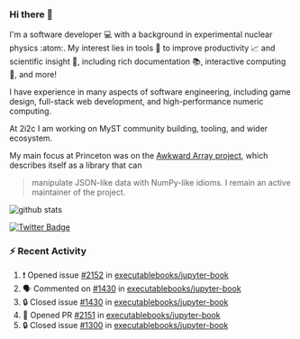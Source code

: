 ### Hi there 👋 

I'm a software developer 💻 with a background in experimental nuclear physics :atom:. My interest lies in tools :wrench: to improve productivity :chart_with_upwards_trend: and scientific insight :telescope:, including rich documentation 📚, interactive computing 🧮, and more! 

I have experience in many aspects of software engineering, including game design, full-stack web development, and high-performance numeric computing. 

At 2i2c I am working on MyST community building, tooling, and wider ecosystem. 

My main focus at Princeton was on the [Awkward Array project](awkward-array.org/), which describes itself as a library that can 
> manipulate JSON-like data with NumPy-like idioms. I remain an active maintainer of the project. 

![github stats](https://github-readme-stats.vercel.app/api?username=agoose77&show_icons=true&hide_rank=true&hide_title=true&bg_color=30,e76445,904e95&text_color=efe3ec&icon_color=efe3ec)
<!--
**agoose77/agoose77** is a ✨ _special_ ✨ repository because its `README.md` (this file) appears on your GitHub profile.

Here are some ideas to get you started:

- 🔭 I’m currently working on ...
- 🌱 I’m currently learning ...
- 👯 I’m looking to collaborate on ...
- 🤔 I’m looking for help with ...
- 💬 Ask me about ...
- 📫 How to reach me: ...
- 😄 Pronouns: ...
- ⚡ Fun fact: ...
-->

[![Twitter Badge](https://img.shields.io/twitter/follow/agoose77?style=flat-square&logo=Twitter&logoColor=white&color=cornflowerblue)](https://twitter.com/agoose77)

### :zap: Recent Activity

<!--START_SECTION:activity-->
1. ❗ Opened issue [#2152](https://github.com/executablebooks/jupyter-book/issues/2152) in [executablebooks/jupyter-book](https://github.com/executablebooks/jupyter-book)
2. 🗣 Commented on [#1430](https://github.com/executablebooks/jupyter-book/issues/1430#issuecomment-2123467607) in [executablebooks/jupyter-book](https://github.com/executablebooks/jupyter-book)
3. 🔒 Closed issue [#1430](https://github.com/executablebooks/jupyter-book/issues/1430) in [executablebooks/jupyter-book](https://github.com/executablebooks/jupyter-book)
4. 💪 Opened PR [#2151](https://github.com/executablebooks/jupyter-book/pull/2151) in [executablebooks/jupyter-book](https://github.com/executablebooks/jupyter-book)
5. 🔒 Closed issue [#1300](https://github.com/executablebooks/jupyter-book/issues/1300) in [executablebooks/jupyter-book](https://github.com/executablebooks/jupyter-book)
<!--END_SECTION:activity-->
